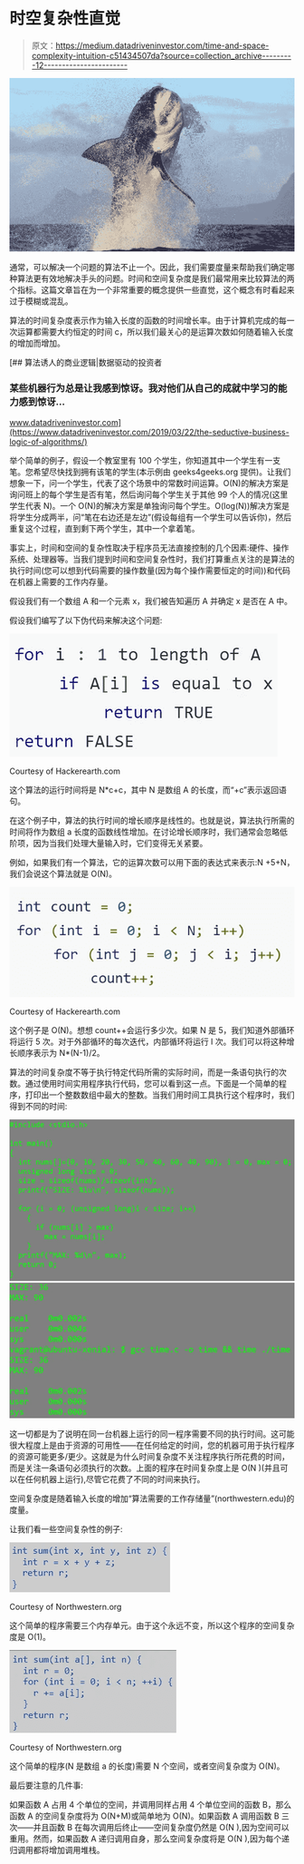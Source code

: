 # 时空复杂性直觉

> 原文：<https://medium.datadriveninvestor.com/time-and-space-complexity-intuition-c51434507da?source=collection_archive---------12----------------------->

![](img/4ca4b0519bcd15d2e47d96ebb6a40bc2.png)

通常，可以解决一个问题的算法不止一个。因此，我们需要度量来帮助我们确定哪种算法更有效地解决手头的问题。时间和空间复杂度是我们最常用来比较算法的两个指标。这篇文章旨在为一个非常重要的概念提供一些直觉，这个概念有时看起来过于模糊或混乱。

算法的时间复杂度表示作为输入长度的函数的时间增长率。由于计算机完成的每一次运算都需要大约恒定的时间 c，所以我们最关心的是运算次数如何随着输入长度的增加而增加。

[](https://www.datadriveninvestor.com/2019/03/22/the-seductive-business-logic-of-algorithms/) [## 算法诱人的商业逻辑|数据驱动的投资者

### 某些机器行为总是让我感到惊讶。我对他们从自己的成就中学习的能力感到惊讶…

www.datadriveninvestor.com](https://www.datadriveninvestor.com/2019/03/22/the-seductive-business-logic-of-algorithms/) 

举个简单的例子，假设一个教室里有 100 个学生，你知道其中一个学生有一支笔。您希望尽快找到拥有该笔的学生(本示例由 geeks4geeks.org 提供)。让我们想象一下，问一个学生，代表了这个场景中的常数时间运算。O(N)的解决方案是询问班上的每个学生是否有笔，然后询问每个学生关于其他 99 个人的情况(这里学生代表 N)。一个 O(N)的解决方案是单独询问每个学生。O(log(N))解决方案是将学生分成两半，问“笔在右边还是左边”(假设每组有一个学生可以告诉你)，然后重复这个过程，直到剩下两个学生，其中一个拿着笔。

事实上，时间和空间的复杂性取决于程序员无法直接控制的几个因素:硬件、操作系统、处理器等。当我们提到时间和空间复杂性时，我们打算重点关注的是算法的执行时间(您可以想到代码需要的操作数量(因为每个操作需要恒定的时间))和代码在机器上需要的工作内存量。

假设我们有一个数组 A 和一个元素 x，我们被告知遍历 A 并确定 x 是否在 A 中。

假设我们编写了以下伪代码来解决这个问题:

![](img/ffaf0320440e53c54e8cda1e0fd79fbe.png)

Courtesy of Hackerearth.com

这个算法的运行时间将是 N*c+c，其中 N 是数组 A 的长度，而“+c”表示返回语句。

在这个例子中，算法的执行时间的增长顺序是线性的。也就是说，算法执行所需的时间将作为数组 a 长度的函数线性增加。在讨论增长顺序时，我们通常会忽略低阶项，因为当我们处理大量输入时，它们变得无关紧要。

例如，如果我们有一个算法，它的运算次数可以用下面的表达式来表示:N +5+N，我们会说这个算法就是 O(N)。

![](img/02d172dca8ab3d8ed7d1fc50a747de70.png)

Courtesy of Hackerearth.com

这个例子是 O(N)。想想 count++会运行多少次。如果 N 是 5，我们知道外部循环将运行 5 次。对于外部循环的每次迭代，内部循环将运行 I 次。我们可以将这种增长顺序表示为 N*(N-1)/2。

算法的时间复杂度不等于执行特定代码所需的实际时间，而是一条语句执行的次数。通过使用时间实用程序执行代码，您可以看到这一点。下面是一个简单的程序，打印出一个整数数组中最大的整数。当我们用时间工具执行这个程序时，我们得到不同的时间:

![](img/9bd34252990668b21be51949fe5830ff.png)![](img/03b7653d55e7ca2a99d4bf254451aeaa.png)

这一切都是为了说明在同一台机器上运行的同一程序需要不同的执行时间。这可能很大程度上是由于资源的可用性——在任何给定的时间，您的机器可用于执行程序的资源可能更多/更少。这就是为什么时间复杂度不关注程序执行所花费的时间，而是关注一条语句必须执行的次数。上面的程序在时间复杂度上是 O(N )(并且可以在任何机器上运行),尽管它花费了不同的时间来执行。

空间复杂度是随着输入长度的增加“算法需要的工作存储量”(northwestern.edu)的度量。

让我们看一些空间复杂性的例子:

![](img/f3c8bab5af56ba363d3c891c973bd958.png)

Courtesy of Northwestern.org

这个简单的程序需要三个内存单元。由于这个永远不变，所以这个程序的空间复杂度是 O(1)。

![](img/7eb0c44a119beb53a1bba3ef7694919b.png)

Courtesy of Northwestern.org

这个简单的程序(N 是数组 a 的长度)需要 N 个空间，或者空间复杂度为 O(N)。

最后要注意的几件事:

如果函数 A 占用 4 个单位的空间，并调用同样占用 4 个单位空间的函数 B，那么函数 A 的空间复杂度将为 O(N+M)或简单地为 O(N)。如果函数 A 调用函数 B 三次——并且函数 B 在每次调用后终止——空间复杂度仍然是 O(N ),因为空间可以重用。然而，如果函数 A 递归调用自身，那么空间复杂度将是 O(N ),因为每个递归调用都将增加调用堆栈。